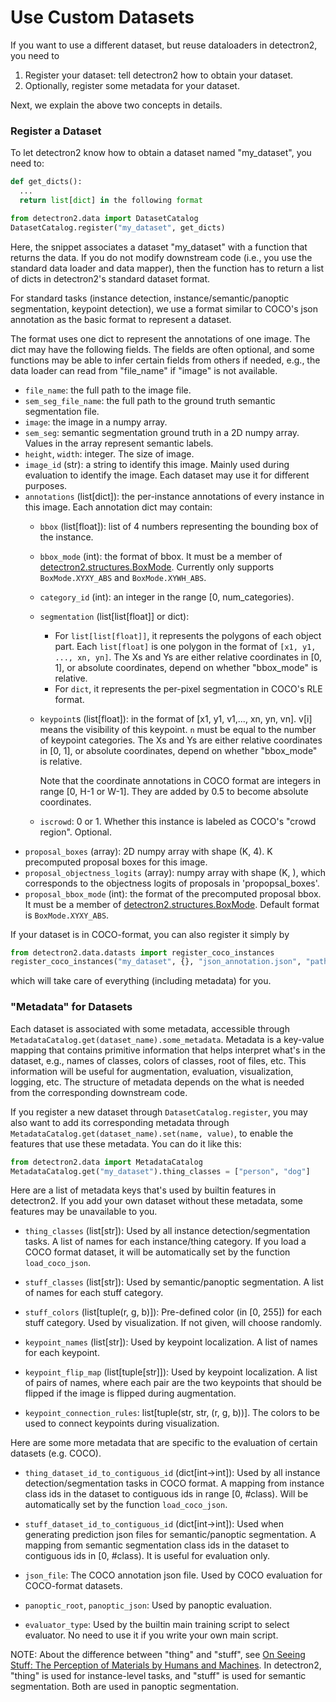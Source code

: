 # Use Custom Datasets

If you want to use a different dataset, but reuse dataloaders in detectron2,
you need to

1. Register your dataset: tell detectron2 how to obtain your dataset.
2. Optionally, register some metadata for your dataset.

Next, we explain the above two concepts in details.


### Register a Dataset

To let detectron2 know how to obtain a dataset named "my_dataset", you need to:
```python
def get_dicts():
  ...
  return list[dict] in the following format

from detectron2.data import DatasetCatalog
DatasetCatalog.register("my_dataset", get_dicts)
```

Here, the snippet associates a dataset "my_dataset" with a function that returns the data.
If you do not modify downstream code (i.e., you use the standard data loader and data mapper),
then the function has to return a list of dicts in detectron2's standard dataset format.

For standard tasks
(instance detection, instance/semantic/panoptic segmentation, keypoint detection),
we use a format similar to COCO's json annotation
as the basic format to represent a dataset.

The format uses one dict to represent the annotations of
one image. The dict may have the following fields.
The fields are often optional, and some functions may be able to
infer certain fields from others if needed, e.g., the data loader
can read from "file_name" if "image" is not available.

+ `file_name`: the full path to the image file.
+ `sem_seg_file_name`: the full path to the ground truth semantic segmentation file.
+ `image`: the image in a numpy array.
+ `sem_seg`: semantic segmentation ground truth in a 2D numpy array. Values in the array represent
 		semantic labels.
+ `height`, `width`: integer. The size of image.
+ `image_id` (str): a string to identify this image. Mainly used during evaluation to identify the
		image. Each dataset may use it for different purposes.
+ `annotations` (list[dict]): the per-instance annotations of every
		instance in this image. Each annotation dict may contain:
	+ `bbox` (list[float]): list of 4 numbers representing the bounding box of the instance.
	+ `bbox_mode` (int): the format of bbox.
			It must be a member of [detectron2.structures.BoxMode](detectron2/structures/boxes.py).
		  Currently only supports `BoxMode.XYXY_ABS` and `BoxMode.XYWH_ABS`.
	+ `category_id` (int): an integer in the range [0, num_categories).
	+ `segmentation` (list[list[float]] or dict):
		+ For `list[list[float]]`, it represents the polygons of
			each object part. Each `list[float]` is one polygon in the
			format of `[x1, y1, ..., xn, yn]`.
			The Xs and Ys are either relative coordinates in [0, 1], or absolute coordinates,
			depend on whether "bbox_mode" is relative.
		+ For `dict`, it represents the per-pixel segmentation in COCO's RLE format.
	+ `keypoint`s (list[float]): in the format of [x1, y1, v1,..., xn, yn, vn].
		v[i] means the visibility of this keypoint.
		`n` must be equal to the number of keypoint categories.
		The Xs and Ys are either relative coordinates in [0, 1], or absolute coordinates,
		depend on whether "bbox_mode" is relative.

		Note that the coordinate annotations in COCO format are integers in range [0, H-1 or W-1].
		They are added by 0.5 to become absolute coordinates.
	+ `iscrowd`: 0 or 1. Whether this instance is labeled as COCO's "crowd region". Optional.
+ `proposal_boxes` (array): 2D numpy array with shape (K, 4). K precomputed proposal boxes for this image.
+ `proposal_objectness_logits` (array): numpy array with shape (K, ), which corresponds to the objectness
        logits of proposals in 'propopsal_boxes'.
+ `proposal_bbox_mode` (int): the format of the precomputed proposal bbox.
        It must be a member of [detectron2.structures.BoxMode](detectron2/structures/boxes.py).
        Default format is `BoxMode.XYXY_ABS`.


If your dataset is in COCO-format, you can also register it simply by
```python
from detectron2.data.datasts import register_coco_instances
register_coco_instances("my_dataset", {}, "json_annotation.json", "path/to/image/dir")
```
which will take care of everything (including metadata) for you.


### "Metadata" for Datasets

Each dataset is associated with some metadata, accessible through
`MetadataCatalog.get(dataset_name).some_metadata`.
Metadata is a key-value mapping that contains primitive information that helps interpret what's in the dataset, e.g.,
names of classes, colors of classes, root of files, etc.
This information will be useful for augmentation, evaluation, visualization, logging, etc.
The structure of metadata depends on the what is needed from the corresponding downstream code.


If you register a new dataset through `DatasetCatalog.register`,
you may also want to add its corresponding metadata through
`MetadataCatalog.get(dataset_name).set(name, value)`, to enable the features that use these metadata.
You can do it like this:

```python
from detectron2.data import MetadataCatalog
MetadataCatalog.get("my_dataset").thing_classes = ["person", "dog"]
```

Here are a list of metadata keys that's used by builtin features in detectron2.
If you add your own dataset without these metadata, some features may be
unavailable to you.

* `thing_classes` (list[str]): Used by all instance detection/segmentation tasks.
  A list of names for each instance/thing category.
  If you load a COCO format dataset, it will be automatically set by the function `load_coco_json`.

* `stuff_classes` (list[str]): Used by semantic/panoptic segmentation.
  A list of names for each stuff category.

* `stuff_colors` (list[tuple(r, g, b)]): Pre-defined color (in [0, 255]) for each stuff category.
  Used by visualization. If not given, will choose randomly.

* `keypoint_names` (list[str]): Used by keypoint localization. A list of names for each keypoint.

* `keypoint_flip_map` (list[tuple[str]]): Used by keypoint localization. A list of pairs of names,
  where each pair are the two keypoints that should be flipped if the image is
  flipped during augmentation.
* `keypoint_connection_rules`: list[tuple(str, str, (r, g, b))]. The colors
  to be used to connect keypoints during visualization.

Here are some more metadata that are specific to the evaluation of certain datasets (e.g. COCO).

* `thing_dataset_id_to_contiguous_id` (dict[int->int]): Used by all instance detection/segmentation tasks in COCO format.
  A mapping from instance class ids in the dataset to contiguous ids in range [0, #class).
  Will be automatically set by the function `load_coco_json`.

* `stuff_dataset_id_to_contiguous_id` (dict[int->int]): Used when generating prediction json files for
  semantic/panoptic segmentation.
  A mapping from semantic segmentation class ids in the dataset
	to contiguous ids in [0, #class). It is useful for evaluation only.

* `json_file`: The COCO annotation json file. Used by COCO evaluation for COCO-format datasets.
* `panoptic_root`, `panoptic_json`: Used by panoptic evaluation.
* `evaluator_type`: Used by the builtin main training script to select
   evaluator. No need to use it if you write your own main script.

NOTE: About the difference between "thing" and "stuff", see
[On Seeing Stuff: The Perception of Materials by Humans and Machines](http://persci.mit.edu/pub_pdfs/adelson_spie_01.pdf).
In detectron2, "thing" is used for instance-level tasks,
and "stuff" is used for semantic segmentation.
Both are used in panoptic segmentation.

